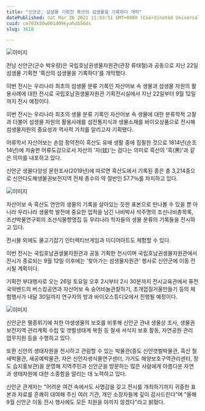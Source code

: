 ```yaml
---
title: "신안군, 섬생물 기획전 흑산의 섬생물을 기록하다 개막"
datePublished: Sat Mar 26 2022 11:53:51 GMT+0000 (Coordinated Universal Time)
cuid: cm703k50w001d09kyahzb50ds
slug: 3618

---
```



![이미지](https://cdn.hashnode.com/res/hashnode/image/upload/v1739255060813/0d06f9f3-7446-477f-8910-6a2158d03e10.jpeg)

전남 신안군(군수 박우량)은 국립호남권생물자원관(관장 류태철)과 공동으로 지난 22일 섬생물 기획전 '흑산의 섬생물을 기록하다'를 개막했다.

이번 전시는 우리나라 최초의 섬생물 분류 기록인 자산어보 속 생물과 섬생물 자원의 활용사례에 대한 전시로 국립호남권생물자원관 기획전시실에서 지난 22일부터 9월 12일까지 전시 예정이다.

이번 전시는 우리나라 최초의 생물 분류 기록인 자산어보 속 생물에 대한 분류학적 고찰과 더불어 섬생물 자원의 활용사례를 섬전통지식과 생물소재를 바이오상품으로 전시해 섬생물자원의 중요성과 역사적 가치를 알리고자 기획됐다.

어류학서 자산어보는 손암 정약전이 흑산도 유배 생활 중에 집필한 것으로 1814년(순조 14년)에 저술한 어류도감으로서 자산의 '자(玆)'는 검다는 의미로 흑산의 '흑(黑)'과 같은 의미를 내포하고 있다.

신안군 생물다양성 문헌조사(2019년)에 따르면 흑산도에서 기록된 종은 총 3,214종으로 신안다도해생물권보전지역 전체 종수의 약 절반인 57.7％를 차지하고 있다.

![이미지](https://cdn.hashnode.com/res/hashnode/image/upload/v1739255062223/9c2b7dd3-114d-4f4c-a726-6f893a335886.jpeg)

자산어보 속 흑산도 연안의 생물의 기록을 살아있는 듯한 표본으로 만나볼 수 있을 뿐 아니라 우리나라 생물학 발전에 중요한 업적을 남긴 나비박사 석주명의 조선나비총목록, 조선박물연구회의 조선식물향명집 등 우리나라 학자들의 생물 분류의 기록들을 전시하고 있다.

전시물 외에도 물고기잡기 인터렉티브게임과 미디어아트도 체험할 수 있다.

이번 전시는 국립호남권생물자원관과 공동 기획한 전시이며 국립호남권생물자원관에서 전시가 종료되는 9월 12일 이후에는 '찾아가는 섬생물자원관' 행사로 신안군에 이동 전시될 계획이다.

기획전 부대행사로 오는 26일 토요일 오후 2시부터 2시 30분까지 전시교육관에서 퓨전국악밴드의 버스킹공연과 자산어보 속 숭어비늘관찰하기, 조개껍질거울만들기 등의 체험행사가 내달 30일까지 연구자의 방과 바이오스튜디오에서 진행될 예정이다.

![이미지](https://cdn.hashnode.com/res/hashnode/image/upload/v1739255063677/0f3552aa-ea69-4b9d-a582-8adc281a7157.jpeg)

신안군은 멸종위기에 처한 야생생물의 보호를 비롯해 신안군 관내 생물상 조사, 생물권보전지역 관리계획 수립 및 갯벌생태계 복원 등 철새 서식지 보호 활동, 자연공원 관리 업무지원 등을 수행하고 있다.

또한 신안의 생태자원을 전시하고 관람할 수 있는 박물관(증도 신안갯벌박물관, 흑산 철새박물관, 새공예박물관, 자은 신안자생식물연구센터, 가거도 해양보호구역관리센터, 장도 습지홍보관)을 운영해 지역주민과 신안군을 방문하는 많은 사람에게 아름다운 자연과 생태자원에 대한 소중함을 알리는 데 노력하고 있다.

신안군 관계자는 "어려운 여건 속에서도 사명감을 갖고 전시를 개최하기까지 귀중한 표본과 자료를 흔쾌히 대여해 주신 여러 기관, 개인 소장자들께 깊이 감사드린다"며 "올해 9월 신안군 이동 전시 행사에도 모든 지원을 아끼지 않겠다"라고 밝혔다.